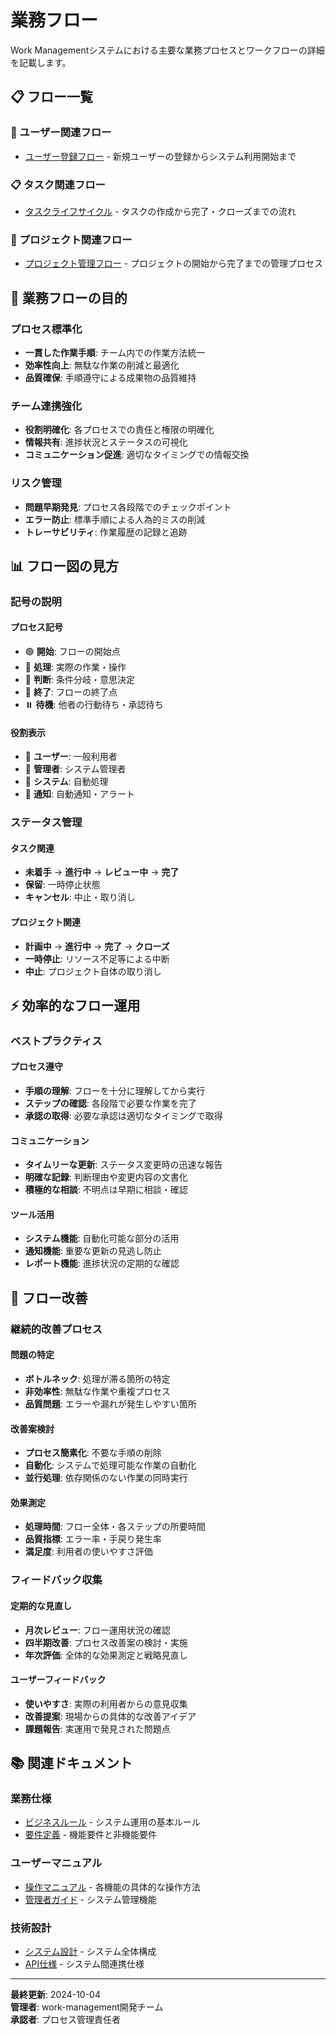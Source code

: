 # 業務フロー

Work Managementシステムにおける主要な業務プロセスとワークフローの詳細を記載します。

## 📋 フロー一覧

### 👤 ユーザー関連フロー
- [ユーザー登録フロー](./user-registration.md) - 新規ユーザーの登録からシステム利用開始まで

### 📋 タスク関連フロー  
- [タスクライフサイクル](./task-lifecycle.md) - タスクの作成から完了・クローズまでの流れ

### 📁 プロジェクト関連フロー
- [プロジェクト管理フロー](./project-management.md) - プロジェクトの開始から完了までの管理プロセス

## 🎯 業務フローの目的

### プロセス標準化
- **一貫した作業手順**: チーム内での作業方法統一
- **効率性向上**: 無駄な作業の削減と最適化
- **品質確保**: 手順遵守による成果物の品質維持

### チーム連携強化
- **役割明確化**: 各プロセスでの責任と権限の明確化
- **情報共有**: 進捗状況とステータスの可視化
- **コミュニケーション促進**: 適切なタイミングでの情報交換

### リスク管理
- **問題早期発見**: プロセス各段階でのチェックポイント
- **エラー防止**: 標準手順による人為的ミスの削減
- **トレーサビリティ**: 作業履歴の記録と追跡

## 📊 フロー図の見方

### 記号の説明

#### プロセス記号
- 🟢 **開始**: フローの開始点
- 🔷 **処理**: 実際の作業・操作
- 🔶 **判断**: 条件分岐・意思決定
- 🔴 **終了**: フローの終了点
- ⏸️ **待機**: 他者の行動待ち・承認待ち

#### 役割表示
- 👤 **ユーザー**: 一般利用者
- 👑 **管理者**: システム管理者
- 🏢 **システム**: 自動処理
- 📧 **通知**: 自動通知・アラート

### ステータス管理

#### タスク関連
- **未着手** → **進行中** → **レビュー中** → **完了**
- **保留**: 一時停止状態
- **キャンセル**: 中止・取り消し

#### プロジェクト関連
- **計画中** → **進行中** → **完了** → **クローズ**
- **一時停止**: リソース不足等による中断
- **中止**: プロジェクト自体の取り消し

## ⚡ 効率的なフロー運用

### ベストプラクティス

#### プロセス遵守
- **手順の理解**: フローを十分に理解してから実行
- **ステップの確認**: 各段階で必要な作業を完了
- **承認の取得**: 必要な承認は適切なタイミングで取得

#### コミュニケーション
- **タイムリーな更新**: ステータス変更時の迅速な報告
- **明確な記録**: 判断理由や変更内容の文書化
- **積極的な相談**: 不明点は早期に相談・確認

#### ツール活用
- **システム機能**: 自動化可能な部分の活用
- **通知機能**: 重要な更新の見逃し防止
- **レポート機能**: 進捗状況の定期的な確認

## 🔄 フロー改善

### 継続的改善プロセス

#### 問題の特定
- **ボトルネック**: 処理が滞る箇所の特定
- **非効率性**: 無駄な作業や重複プロセス
- **品質問題**: エラーや漏れが発生しやすい箇所

#### 改善案検討
- **プロセス簡素化**: 不要な手順の削除
- **自動化**: システムで処理可能な作業の自動化
- **並行処理**: 依存関係のない作業の同時実行

#### 効果測定
- **処理時間**: フロー全体・各ステップの所要時間
- **品質指標**: エラー率・手戻り発生率
- **満足度**: 利用者の使いやすさ評価

### フィードバック収集

#### 定期的な見直し
- **月次レビュー**: フロー運用状況の確認
- **四半期改善**: プロセス改善案の検討・実施
- **年次評価**: 全体的な効果測定と戦略見直し

#### ユーザーフィードバック
- **使いやすさ**: 実際の利用者からの意見収集
- **改善提案**: 現場からの具体的な改善アイデア
- **課題報告**: 実運用で発見された問題点

## 📚 関連ドキュメント

### 業務仕様
- [ビジネスルール](../business/business-rules.md) - システム運用の基本ルール
- [要件定義](../business/requirements.md) - 機能要件と非機能要件

### ユーザーマニュアル
- [操作マニュアル](../user-manual/README.md) - 各機能の具体的な操作方法
- [管理者ガイド](../user-manual/admin-guide.md) - システム管理機能

### 技術設計
- [システム設計](../../design/basic/system-architecture.md) - システム全体構成
- [API仕様](../../design/api/README.md) - システム間連携仕様

---

**最終更新**: 2024-10-04  
**管理者**: work-management開発チーム  
**承認者**: プロセス管理責任者